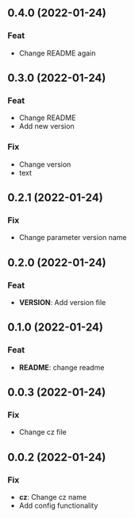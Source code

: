 ## 0.4.0 (2022-01-24)

### Feat

- Change README again

## 0.3.0 (2022-01-24)

### Feat

- Change README
- Add new version

### Fix

- Change version
- text

## 0.2.1 (2022-01-24)

### Fix

- Change parameter version name

## 0.2.0 (2022-01-24)

### Feat

- **VERSION**: Add version file

## 0.1.0 (2022-01-24)

### Feat

- **README**: change readme

## 0.0.3 (2022-01-24)

### Fix

- Change cz file

## 0.0.2 (2022-01-24)

### Fix

- **cz**: Change cz name
- Add config functionality
